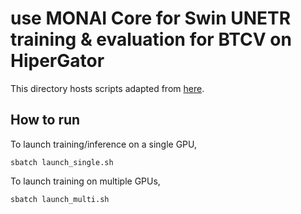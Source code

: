 # **use MONAI Core for Swin UNETR training & evaluation for BTCV on HiperGator**

This directory hosts scripts adapted from [here](https://github.com/Project-MONAI/research-contributions/tree/main/SwinUNETR/BTCV).  

## **How to run**
To launch training/inference on a single GPU,
```
sbatch launch_single.sh
```

To launch training on multiple GPUs,
```
sbatch launch_multi.sh
```  
